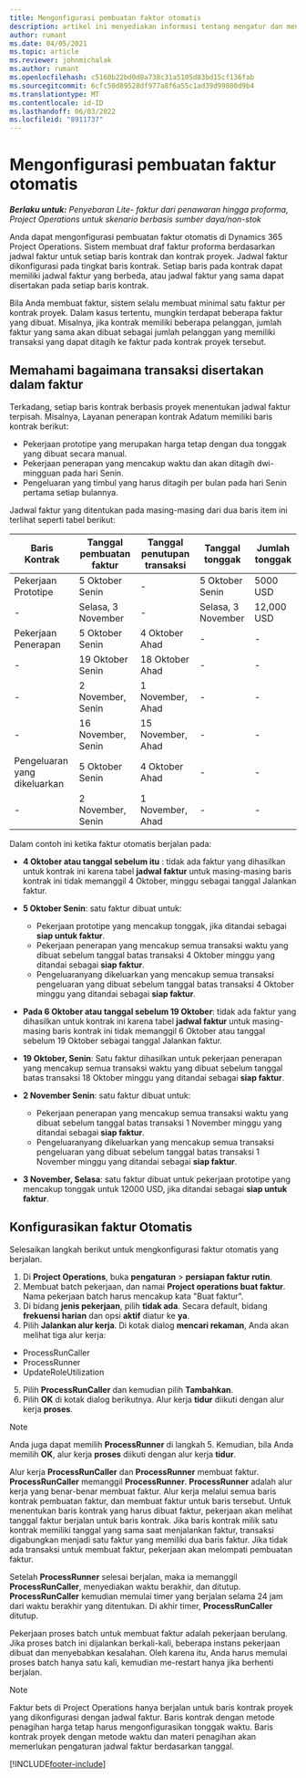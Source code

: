 ```yaml
---
title: Mengonfigurasi pembuatan faktur otomatis
description: artikel ini menyediakan informasi tentang mengatur dan mengkonfigurasi pembuatan faktur proforma secara otomatis.
author: rumant
ms.date: 04/05/2021
ms.topic: article
ms.reviewer: johnmichalak
ms.author: rumant
ms.openlocfilehash: c5160b22bd0d8a738c31a5105d83bd15cf136fab
ms.sourcegitcommit: 6cfc50d89528df977a8f6a55c1ad39d99800d9b4
ms.translationtype: MT
ms.contentlocale: id-ID
ms.lasthandoff: 06/03/2022
ms.locfileid: "8911737"
---
```

# <a name="set-up-automatic-invoice-creation"></a>Mengonfigurasi pembuatan faktur otomatis 
 
_**Berlaku untuk:** Penyebaran Lite- faktur dari penawaran hingga proforma, Project Operations untuk skenario berbasis sumber daya/non-stok_

Anda dapat mengonfigurasi pembuatan faktur otomatis di Dynamics 365 Project Operations. Sistem membuat draf faktur proforma berdasarkan jadwal faktur untuk setiap baris kontrak dan kontrak proyek. Jadwal faktur dikonfigurasi pada tingkat baris kontrak. Setiap baris pada kontrak dapat memiliki jadwal faktur yang berbeda, atau jadwal faktur yang sama dapat disertakan pada setiap baris kontrak.

Bila Anda membuat faktur, sistem selalu membuat minimal satu faktur per kontrak proyek. Dalam kasus tertentu, mungkin terdapat beberapa faktur yang dibuat. Misalnya, jika kontrak memiliki beberapa pelanggan, jumlah faktur yang sama akan dibuat sebagai jumlah pelanggan yang memiliki transaksi yang dapat ditagih ke faktur pada kontrak proyek tersebut.

## <a name="understand-how-transactions-are-included-on-an-invoice"></a>Memahami bagaimana transaksi disertakan dalam faktur 

Terkadang, setiap baris kontrak berbasis proyek menentukan jadwal faktur terpisah. Misalnya, Layanan penerapan kontrak Adatum memiliki baris kontrak berikut:

- Pekerjaan prototipe yang merupakan harga tetap dengan dua tonggak yang dibuat secara manual.
- Pekerjaan penerapan yang mencakup waktu dan akan ditagih dwi-mingguan pada hari Senin.
- Pengeluaran yang timbul yang harus ditagih per bulan pada hari Senin pertama setiap bulannya.

Jadwal faktur yang ditentukan pada masing-masing dari dua baris item ini terlihat seperti tabel berikut:

| Baris Kontrak | Tanggal pembuatan faktur | Tanggal penutupan transaksi | Tanggal tonggak | Jumlah tonggak |
| --- | --- | --- | --- | --- |
| Pekerjaan Prototipe | 5 Oktober Senin | - | 5 Oktober Senin | 5000 USD |
| - | Selasa, 3 November | - | Selasa, 3 November | 12,000 USD |
| Pekerjaan Penerapan | 5 Oktober Senin | 4 Oktober Ahad | - | - |
| - | 19 Oktober Senin | 18 Oktober Ahad | - | - |
| - | 2 November, Senin | 1 November, Ahad | - | - |
| - | 16 November, Senin | 15 November, Ahad | - | - |
| Pengeluaran yang dikeluarkan | 5 Oktober Senin | 4 Oktober Ahad | - | - |
| - | 2 November, Senin | 1 November, Ahad | - | - |

Dalam contoh ini ketika faktur otomatis berjalan pada:

- **4 Oktober atau tanggal sebelum itu** : tidak ada faktur yang dihasilkan untuk kontrak ini karena tabel **jadwal faktur** untuk masing-masing baris kontrak ini tidak memanggil 4 Oktober, minggu sebagai tanggal Jalankan faktur.
- **5 Oktober Senin**: satu faktur dibuat untuk:

    - Pekerjaan prototipe yang mencakup tonggak, jika ditandai sebagai **siap untuk faktur**.
    - Pekerjaan penerapan yang mencakup semua transaksi waktu yang dibuat sebelum tanggal batas transaksi 4 Oktober minggu yang ditandai sebagai **siap faktur**.
    - Pengeluaranyang dikeluarkan yang mencakup semua transaksi pengeluaran yang dibuat sebelum tanggal batas transaksi 4 Oktober minggu yang ditandai sebagai **siap faktur**.
  
- **Pada 6 Oktober atau tanggal sebelum 19 Oktober**: tidak ada faktur yang dihasilkan untuk kontrak ini karena tabel **jadwal faktur** untuk masing-masing baris kontrak ini tidak memanggil 6 Oktober atau tanggal sebelum 19 Oktober sebagai tanggal Jalankan faktur.
- **19 Oktober, Senin**: Satu faktur dihasilkan untuk pekerjaan penerapan yang mencakup semua transaksi waktu yang dibuat sebelum tanggal batas transaksi 18 Oktober minggu yang ditandai sebagai **siap faktur**.
- **2 November Senin**: satu faktur dibuat untuk:

    - Pekerjaan penerapan yang mencakup semua transaksi waktu yang dibuat sebelum tanggal batas transaksi 1 November minggu yang ditandai sebagai **siap faktur**.
    - Pengeluaranyang dikeluarkan yang mencakup semua transaksi pengeluaran yang dibuat sebelum tanggal batas transaksi 1 November minggu yang ditandai sebagai **siap faktur**.

- **3 November, Selasa**: satu faktur dibuat untuk pekerjaan prototipe yang mencakup tonggak untuk 12000 USD, jika ditandai sebagai **siap untuk faktur**.

## <a name="configure-automatic-invoicing"></a>Konfigurasikan faktur Otomatis

Selesaikan langkah berikut untuk mengkonfigurasi faktur otomatis yang berjalan.

1. Di **Project Operations**, buka **pengaturan** > **persiapan faktur rutin**.
2. Membuat batch pekerjaan, dan namai **Project operations buat faktur**. Nama pekerjaan batch harus mencakup kata "Buat faktur".
3. Di bidang **jenis pekerjaan**, pilih **tidak ada**. Secara default, bidang **frekuensi harian** dan opsi **aktif** diatur ke **ya**.
4. Pilih **Jalankan alur kerja**. Di kotak dialog **mencari rekaman**, Anda akan melihat tiga alur kerja:

- ProcessRunCaller
- ProcessRunner
- UpdateRoleUtilization

5. Pilih **ProcessRunCaller** dan kemudian pilih **Tambahkan**.
6. Pilih **OK** di kotak dialog berikutnya. Alur kerja **tidur** diikuti dengan alur kerja **proses**. 

> [!NOTE]
> Anda juga dapat memilih **ProcessRunner** di langkah 5. Kemudian, bila Anda memilih **OK**, alur kerja **proses** diikuti dengan alur kerja **tidur**.

Alur kerja **ProcessRunCaller** dan **ProcessRunner** membuat faktur. **ProcessRunCaller** memanggil **ProcessRunner**. **ProcessRunner** adalah alur kerja yang benar-benar membuat faktur. Alur kerja melalui semua baris kontrak pembuatan faktur, dan membuat faktur untuk baris tersebut. Untuk menentukan baris kontrak yang harus dibuat faktur, pekerjaan akan melihat tanggal faktur berjalan untuk baris kontrak. Jika baris kontrak milik satu kontrak memiliki tanggal yang sama saat menjalankan faktur, transaksi digabungkan menjadi satu faktur yang memiliki dua baris faktur. Jika tidak ada transaksi untuk membuat faktur, pekerjaan akan melompati pembuatan faktur.

Setelah **ProcessRunner** selesai berjalan, maka ia memanggil **ProcessRunCaller**, menyediakan waktu berakhir, dan ditutup. **ProcessRunCaller** kemudian memulai timer yang berjalan selama 24 jam dari waktu berakhir yang ditentukan. Di akhir timer, **ProcessRunCaller** ditutup.

Pekerjaan proses batch untuk membuat faktur adalah pekerjaan berulang. Jika proses batch ini dijalankan berkali-kali, beberapa instans pekerjaan dibuat dan menyebabkan kesalahan. Oleh karena itu, Anda harus memulai proses batch hanya satu kali, kemudian me-restart hanya jika berhenti berjalan.

> [!NOTE]
> Faktur bets di Project Operations hanya berjalan untuk baris kontrak proyek yang dikonfigurasi dengan jadwal faktur. Baris kontrak dengan metode penagihan harga tetap harus mengonfigurasikan tonggak waktu. Baris kontrak proyek dengan metode waktu dan materi penagihan akan memerlukan pengaturan jadwal faktur berdasarkan tanggal.


[!INCLUDE[footer-include](../../includes/footer-banner.md)]
